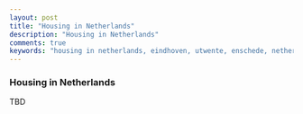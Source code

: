 ```yaml
---
layout: post
title: "Housing in Netherlands"
description: "Housing in Netherlands"
comments: true
keywords: "housing in netherlands, eindhoven, utwente, enschede, netherlands, europe, study"
---
```


### Housing in Netherlands

TBD